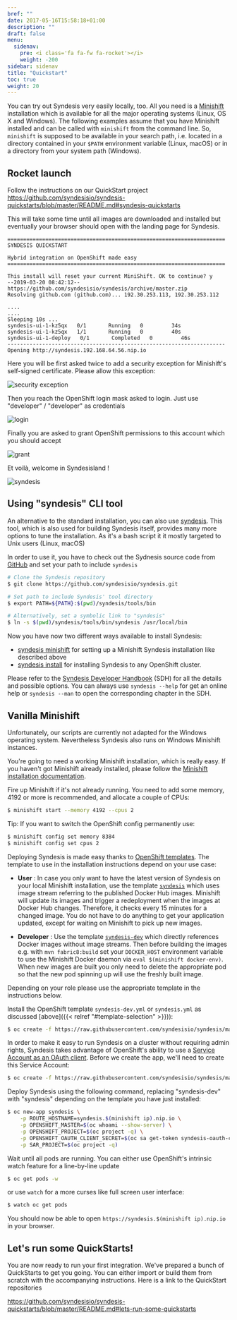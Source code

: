 ```yaml
---
bref: ""
date: 2017-05-16T15:58:18+01:00
description: ""
draft: false
menu:
  sidenav:
    pre: <i class='fa fa-fw fa-rocket'></i>
    weight: -200
sidebar: sidenav
title: "Quickstart"
toc: true
weight: 20
---
```


You can try out Syndesis very easily locally, too.
All you need is a [Minishift](https://www.openshift.org/minishift/) installation which is available for all the  major operating systems (Linux, OS X and Windows).
The following examples assume that you have Minishift installed and can be called with `minishift` from the command line. So, `minishift` is supposed to be available in your search path, i.e. located in a directory contained in your `$PATH` environment variable (Linux, macOS) or in a directory from your system path (Windows).

## Rocket launch

Follow the instructions on our QuickStart project https://github.com/syndesisio/syndesis-quickstarts/blob/master/README.md#syndesis-quickstarts

This will take some time until all images are downloaded and installed but eventually your browser should open with the landing page for Syndesis.

```
=====================================================================
SYNDESIS QUICKSTART

Hybrid integration on OpenShift made easy
=====================================================================

This install will reset your current MiniShift. OK to continue? y
--2019-03-20 08:42:12--  https://github.com/syndesisio/syndesis/archive/master.zip
Resolving github.com (github.com)... 192.30.253.113, 192.30.253.112

....
....
Sleeping 10s ...
syndesis-ui-1-kz5qx   0/1       Running   0         34s
syndesis-ui-1-kz5qx   1/1       Running   0         40s
syndesis-ui-1-deploy   0/1       Completed   0         46s
---------------------------------------------------------------------
Opening http://syndesis.192.168.64.56.nip.io
```

Here you will be first asked twice to add a security exception for Minishift's self-signed certificate. Please allow this exception:

![security exception](https://syndesis.io/images/security_exception.png)

Then you reach the OpenShift login mask asked to login. Just use "developer" / "developer" as credentials

![login](https://syndesis.io/images/login.png)

Finally you are asked to grant OpenShift permissions to this account which you should accept

![grant](https://syndesis.io/images/grant.png)

Et voilà, welcome in Syndesisland !

![syndesis](https://syndesis.io/images/landing_page.png)


## Using "syndesis" CLI tool

An alternative to the standard installation, you can also use [syndesis](https://doc.syndesis.io/#syndesis).
This tool, which is also used for building Syndesis itself, provides many more options to tune the installation.
As it's a bash script it it mostly targeted to Unix users (Linux, macOS)

In order to use it, you have to check out the Sydnesis source code from [GitHub](https://github.com/syndesisio/syndesis) and set your path to include `syndesis`

```bash
# Clone the Syndesis repository
$ git clone https://github.com/syndesisio/syndesis.git

# Set path to include Syndesis' tool directory
$ export PATH=${PATH}:$(pwd)/syndesis/tools/bin

# Alternatively, set a symbolic link to "syndesis"
$ ln -s $(pwd)/syndesis/tools/bin/syndesis /usr/local/bin
```

Now you have now two different ways available to install Syndesis:

* [syndesis minishift](https://doc.syndesis.io/#syndesis-minishift) for setting up a Minishift Syndesis installation like described above
* [syndesis install](https://doc.syndesis.io/#syndesis-install) for installing Syndesis to any OpenShift cluster.

Please refer to the [Syndesis Developer Handbook](https://doc.syndesis.io/#syndesis) (SDH) for all the details and possible options. You can always use `syndesis --help` for get an online help or `syndesis --man` to open the corresponding chapter in the SDH.

## Vanilla Minishift

Unfortunately, our scripts are currently not adapted for the Windows operating system.
Nevertheless Syndesis also runs on Windows Minishift instances.

You're going to need a working Minishift installation, which is really easy. If you haven't got Minishift already installed, please follow the [Minishift installation documentation](https://docs.openshift.org/latest/minishift/getting-started/installing.html).

Fire up Minishift if it's not already running. You need to add some memory, 4192 or more is recommended, and allocate a couple of CPUs:

```bash
$ minishift start --memory 4192 --cpus 2
```

Tip: If you want to switch the OpenShift config permanently use:

```bash
$ minishift config set memory 8384
$ minishift config set cpus 2
```

Deploying Syndesis is made easy thanks to [OpenShift templates](https://docs.openshift.org/latest/dev_guide/templates.html). The template to use in the installation instructions depend on your use case:

* **User** : In case you only want to have the latest version of Syndesis on your local Minishift installation, use the template [`syndesis`](https://raw.githubusercontent.com/syndesisio/syndesis/master/app/deploy/syndesis.yml) which uses image stream referring to the published Docker Hub images. Minishift will update its images and trigger a redeployment when the images at Docker Hub changes. Therefore, it checks every 15 minutes for a changed image. You do not have to do anything to get your application updated, except for waiting on Minishift to pick up new images.

* **Developer** : Use the template [`syndesis-dev`](https://raw.githubusercontent.com/syndesisio/syndesis/master/install/syndesis-dev.yml) which directly references Docker images without image streams. Then before building the images e.g. with `mvn fabric8:build` set your `DOCKER_HOST` environment variable to use the Minishift Docker daemon via `eval $(minishift docker-env)`. When new images are built you only need to delete the appropriate pod so that the new pod spinning up will use the freshly built image.

Depending on your role please use the appropriate template in the instructions below.

Install the OpenShift template `syndesis-dev.yml` or `syndesis.yml` as discussed [above]({{< relref "#template-selection" >}})):

```bash
$ oc create -f https://raw.githubusercontent.com/syndesisio/syndesis/master/install/syndesis.yml
```

In order to make it easy to run Syndesis on a cluster without requiring admin rights, Syndesis takes advantage of OpenShift's ability to use a [Service Account as an OAuth client](https://docs.openshift.org/latest/architecture/additional_concepts/authentication.html#service-accounts-as-oauth-clients). Before we create the app, we'll need to create this Service Account:

```bash
$ oc create -f https://raw.githubusercontent.com/syndesisio/syndesis/master/install/support/serviceaccount-as-oauthclient-restricted.yml
```

Deploy Syndesis using the following command, replacing "syndesis-dev" with "syndesis" depending on the template
you have just installed:

```bash
$ oc new-app syndesis \
    -p ROUTE_HOSTNAME=syndesis.$(minishift ip).nip.io \
    -p OPENSHIFT_MASTER=$(oc whoami --show-server) \
    -p OPENSHIFT_PROJECT=$(oc project -q) \
    -p OPENSHIFT_OAUTH_CLIENT_SECRET=$(oc sa get-token syndesis-oauth-client) \
    -p SAR_PROJECT=$(oc project -q)
```

Wait until all pods are running. You can either use OpenShift's intrinsic watch feature for a line-by-line update

```bash
$ oc get pods -w
```

or use `watch` for a more curses like full screen user interface:

```bash
$ watch oc get pods
```

You should now be able to open `https://syndesis.$(minishift ip).nip.io` in your browser.

## Let's run some QuickStarts!

You are now ready to run your first integration. We've prepared a bunch of QuickStarts to get you going. You can either import or build them from scratch with the accompanying instructions. Here is a link to the QuickStart repositories

https://github.com/syndesisio/syndesis-quickstarts/blob/master/README.md#lets-run-some-quickstarts
